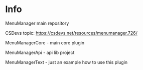 # Info

MenuManager main repository

CSDevs topic: https://csdevs.net/resources/menumanager.726/


MenuManagerCore - main core plugin

MenuManagerApi - api lib project

MenuManagerText - just an example how to use this plugin
